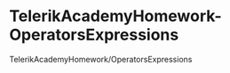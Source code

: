 TelerikAcademyHomework-OperatorsExpressions
===========================================

TelerikAcademyHomework/OperatorsExpressions
